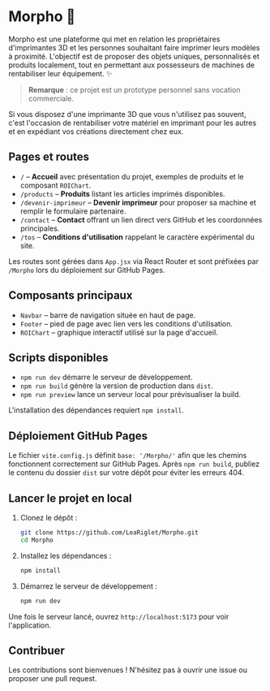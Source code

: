 # Morpho 🚀

Morpho est une plateforme qui met en relation les propriétaires d'imprimantes 3D et les personnes souhaitant faire imprimer leurs modèles à proximité. L'objectif est de proposer des objets uniques, personnalisés et produits localement, tout en permettant aux possesseurs de machines de rentabiliser leur équipement. ✨

> **Remarque** : ce projet est un prototype personnel sans vocation commerciale.

Si vous disposez d'une imprimante 3D que vous n'utilisez pas souvent, c'est l'occasion de rentabiliser votre matériel en imprimant pour les autres et en expédiant vos créations directement chez eux.

## Pages et routes

- `/` – **Accueil** avec présentation du projet, exemples de produits et le composant `ROIChart`.
- `/products` – **Produits** listant les articles imprimés disponibles.
- `/devenir-imprimeur` – **Devenir imprimeur** pour proposer sa machine et remplir le formulaire partenaire.
- `/contact` – **Contact** offrant un lien direct vers GitHub et les coordonnées principales.
- `/tos` – **Conditions d'utilisation** rappelant le caractère expérimental du site.

Les routes sont gérées dans `App.jsx` via React Router et sont préfixées par `/Morpho` lors du déploiement sur GitHub Pages.

## Composants principaux

- `Navbar` – barre de navigation située en haut de page.
- `Footer` – pied de page avec lien vers les conditions d'utilisation.
- `ROIChart` – graphique interactif utilisé sur la page d'accueil.

## Scripts disponibles

- `npm run dev` démarre le serveur de développement.
- `npm run build` génère la version de production dans `dist`.
- `npm run preview` lance un serveur local pour prévisualiser la build.

L'installation des dépendances requiert `npm install`.

## Déploiement GitHub Pages

Le fichier `vite.config.js` définit `base: '/Morpho/'` afin que les chemins fonctionnent correctement sur GitHub Pages. Après `npm run build`, publiez le contenu du dossier `dist` sur votre dépôt pour éviter les erreurs 404.

## Lancer le projet en local

1. Clonez le dépôt :
   ```bash
   git clone https://github.com/LeaRiglet/Morpho.git
   cd Morpho
   ```
2. Installez les dépendances :
   ```bash
   npm install
   ```
3. Démarrez le serveur de développement :
   ```bash
   npm run dev
   ```

Une fois le serveur lancé, ouvrez `http://localhost:5173` pour voir l'application.

## Contribuer

Les contributions sont bienvenues ! N'hésitez pas à ouvrir une issue ou proposer une pull request.
